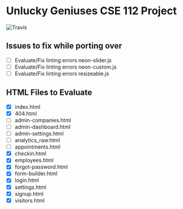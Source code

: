 # Unlucky Geniuses CSE 112 Project
![Travis](https://travis-ci.com/jsdavis/cse112.svg?token=qgnS2unutUsTxyPsJruY&branch=master)

## Issues to fix while porting over
- [ ] Evaluate/Fix linting errors neon-slider.js
- [ ] Evaluate/Fix linting errors neon-custom.js
- [ ] Evaluate/Fix linting errors resizeable.js

## HTML Files to Evaluate
- [X] index.html
- [X] 404.html
- [ ] admin-companies.html
- [ ] admin-dashboard.html
- [ ] admin-settings.html
- [ ] analytics_raw.html
- [ ] appointments.html
- [X] checkin.html
- [X] employees.html
- [X] forgot-password.html
- [X] form-builder.html
- [x] login.html
- [X] settings.html
- [x] signup.html
- [X] visitors.html
